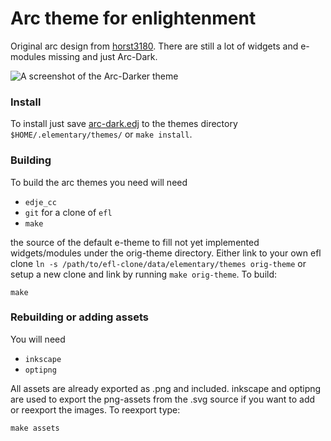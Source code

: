 # Arc theme for enlightenment
Original arc design from [horst3180](https://github.com/horst3180/arc-theme). There are still a lot of widgets and e-modules missing and just Arc-Dark.

![A screenshot of the Arc-Darker theme](https://github.com/LeBlue/enlightenment-arc-theme/blob/master/screenshots/shot.png)

### Install

To install just save [arc-dark.edj](https://raw.githubusercontent.com/LeBlue/enlightenment-arc-theme/master/arc-dark.edj?raw=true) to the themes directory `$HOME/.elementary/themes/` or `make install`.

### Building

To build the arc themes you need will need
* `edje_cc`
* `git` for a clone of `efl`
* `make`

the source of the default e-theme to fill not yet implemented widgets/modules under the orig-theme directory. Either link to your own efl clone `ln -s /path/to/efl-clone/data/elementary/themes orig-theme` or setup a new clone and link by running `make orig-theme`. To build:

`make`

### Rebuilding or adding assets

You will need
* `inkscape`
* `optipng`

All assets are already exported as .png and included. inkscape and optipng are used to export the png-assets from the .svg source if you want to add or reexport the images. To reexport type:

`make assets`